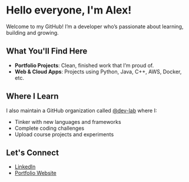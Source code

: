 # Hello everyone, I'm Alex!

Welcome to my GitHub! I’m a developer who’s passionate about learning, building and growing.

## What You'll Find Here

- **Portfolio Projects**: Clean, finished work that I’m proud of.
- **Web & Cloud Apps**: Projects using Python, Java, C++, AWS, Docker, etc.

## Where I Learn

I also maintain a GitHub organization called [@dev-lab](https://github.com/dev-lab) where I:
- Tinker with new languages and frameworks
- Complete coding challenges
- Upload course projects and experiments

## Let's Connect

- [LinkedIn](https://linkedin.com/in/alex-reveles)
- [Portfolio Website](https://yourwebsite.com)
